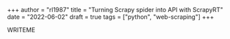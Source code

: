 +++
author = "rl1987"
title = "Turning Scrapy spider into API with ScrapyRT"
date = "2022-06-02"
draft = true
tags = ["python", "web-scraping"]
+++

WRITEME
